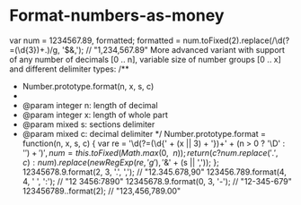 # Format-numbers-as-money

var num = 1234567.89,
 formatted;
formatted = num.toFixed(2).replace(/\d(?=(\d{3})+\.)/g, '$&,'); // "1,234,567.89"
More advanced variant with support of any number of decimals [0 .. n], variable size of number groups [0 .. x]
and different delimiter types:
/**
 * Number.prototype.format(n, x, s, c)
 *
 * @param integer n: length of decimal
 * @param integer x: length of whole part
 * @param mixed s: sections delimiter
 * @param mixed c: decimal delimiter
 */
Number.prototype.format = function(n, x, s, c) {
 var re = '\\d(?=(\\d{' + (x || 3) + '})+' + (n > 0 ? '\\D' : '$') + ')',
 num = this.toFixed(Math.max(0, ~~n));
 return (c ? num.replace('.', c) : num).replace(new RegExp(re, 'g'), '$&' + (s || ','));
};
12345678.9.format(2, 3, '.', ','); // "12.345.678,90"
123456.789.format(4, 4, ' ', ':'); // "12 3456:7890"
12345678.9.format(0, 3, '-'); // "12-345-679"
123456789..format(2); // "123,456,789.00"
